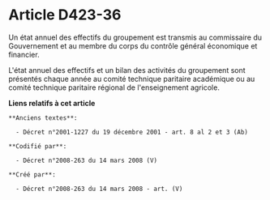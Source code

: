 # Article D423-36

Un état annuel des effectifs du groupement est transmis au commissaire du Gouvernement et au membre du corps du contrôle
général économique et financier.

L'état annuel des effectifs et un bilan des activités du groupement sont présentés chaque année au comité technique paritaire
académique ou au comité technique paritaire régional de l'enseignement agricole.

**Liens relatifs à cet article**

	**Anciens textes**:

	  - Décret n°2001-1227 du 19 décembre 2001 - art. 8 al 2 et 3 (Ab)

	**Codifié par**:

	  - Décret n°2008-263 du 14 mars 2008 (V)

	**Créé par**:

	  - Décret n°2008-263 du 14 mars 2008 - art. (V)
